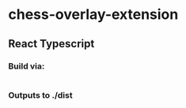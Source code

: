 # chess-overlay-extension

## React Typescript

### Build via:

```npm run build

```

### Outputs to ./dist
